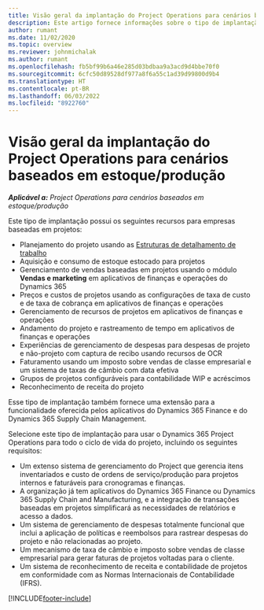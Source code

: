 ```yaml
---
title: Visão geral da implantação do Project Operations para cenários baseados em estoque/produção
description: Este artigo fornece informações sobre o tipo de implantação, Project Operations para cenários em estoque/baseados em produção.
author: rumant
ms.date: 11/02/2020
ms.topic: overview
ms.reviewer: johnmichalak
ms.author: rumant
ms.openlocfilehash: fb5bf99b6a46e285d03bdbaa9a3acd9d4bbe70f0
ms.sourcegitcommit: 6cfc50d89528df977a8f6a55c1ad39d99800d9b4
ms.translationtype: HT
ms.contentlocale: pt-BR
ms.lasthandoff: 06/03/2022
ms.locfileid: "8922760"
---
```

# <a name="project-operations-for-stockedproduction-based-scenarios-deployment-overview"></a>Visão geral da implantação do Project Operations para cenários baseados em estoque/produção

_**Aplicável a:** Project Operations para cenários baseados em estoque/produção_


Este tipo de implantação possui os seguintes recursos para empresas baseadas em projetos:

- Planejamento do projeto usando as [Estruturas de detalhamento de trabalho](work-breakdown-structures.md)
- Aquisição e consumo de estoque estocado para projetos
- Gerenciamento de vendas baseadas em projetos usando o módulo **Vendas e marketing** em aplicativos de finanças e operações do Dynamics 365
- Preços e custos de projetos usando as configurações de taxa de custo e de taxa de cobrança em aplicativos de finanças e operações
- Gerenciamento de recursos de projetos em aplicativos de finanças e operações
- Andamento do projeto e rastreamento de tempo em aplicativos de finanças e operações
- Experiências de gerenciamento de despesas para despesas de projeto e não-projeto com captura de recibo usando recursos de OCR
- Faturamento usando um imposto sobre vendas de classe empresarial e um sistema de taxas de câmbio com data efetiva
- Grupos de projetos configuráveis para contabilidade WIP e acréscimos
- Reconhecimento de receita do projeto

Esse tipo de implantação também fornece uma extensão para a funcionalidade oferecida pelos aplicativos do Dynamics 365 Finance e do Dynamics 365 Supply Chain Management.

Selecione este tipo de implantação para usar o Dynamics 365 Project Operations para todo o ciclo de vida do projeto, incluindo os seguintes requisitos:

- Um extenso sistema de gerenciamento do Project que gerencia itens inventariados e custo de ordens de serviço/produção para projetos internos e faturáveis para cronogramas e finanças.
- A organização já tem aplicativos do Dynamics 365 Finance ou Dynamics 365 Supply Chain and Manufacturing, e a integração de transações baseadas em projetos simplificará as necessidades de relatórios e acesso a dados.
- Um sistema de gerenciamento de despesas totalmente funcional que inclui a aplicação de políticas e reembolsos para rastrear despesas do projeto e não relacionadas ao projeto.
- Um mecanismo de taxa de câmbio e imposto sobre vendas de classe empresarial para gerar faturas de projetos voltadas para o cliente.
- Um sistema de reconhecimento de receita e contabilidade de projetos em conformidade com as Normas Internacionais de Contabilidade (IFRS).



[!INCLUDE[footer-include](../includes/footer-banner.md)]